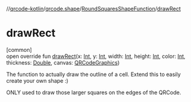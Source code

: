 //[qrcode-kotlin](../../../index.md)/[qrcode.shape](../index.md)/[RoundSquaresShapeFunction](index.md)/[drawRect](draw-rect.md)

# drawRect

[common]\
open override fun [drawRect](draw-rect.md)(x: [Int](https://kotlinlang.org/api/latest/jvm/stdlib/kotlin-stdlib/kotlin/-int/index.html), y: [Int](https://kotlinlang.org/api/latest/jvm/stdlib/kotlin-stdlib/kotlin/-int/index.html), width: [Int](https://kotlinlang.org/api/latest/jvm/stdlib/kotlin-stdlib/kotlin/-int/index.html), height: [Int](https://kotlinlang.org/api/latest/jvm/stdlib/kotlin-stdlib/kotlin/-int/index.html), color: [Int](https://kotlinlang.org/api/latest/jvm/stdlib/kotlin-stdlib/kotlin/-int/index.html), thickness: [Double](https://kotlinlang.org/api/latest/jvm/stdlib/kotlin-stdlib/kotlin/-double/index.html), canvas: [QRCodeGraphics](../../qrcode.render/-q-r-code-graphics/index.md))

The function to actually draw the outline of a cell. Extend this to easily create your own shape :)

ONLY used to draw those larger squares on the edges of the QRCode.
